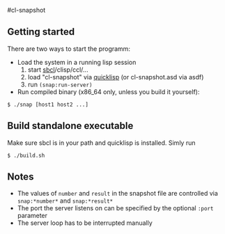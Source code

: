 #cl-snapshot

## Getting started

There are two ways to start the programm:

* Load the system in a running lisp session
  1. start [sbcl](http://www.sbcl.org)/clisp/ccl/...
  2. load "cl-snapshot" via [quicklisp](http://www.quicklisp.org/beta/) (or cl-snapshot.asd via asdf)
  3. run `(snap:run-server)`
* Run compiled binary (x86_64 only, unless you build it yourself):

```
$ ./snap [host1 host2 ...]
```


## Build standalone executable

Make sure sbcl is in your path and quicklisp is installed.
Simly run
```
$ ./build.sh
```

## Notes

* The values of `number` and `result` in the snapshot file are controlled via `snap:*number*` and `snap:*result*`
* The port the server listens on can be specified by the optional `:port` parameter
* The server loop has to be interrupted manually
